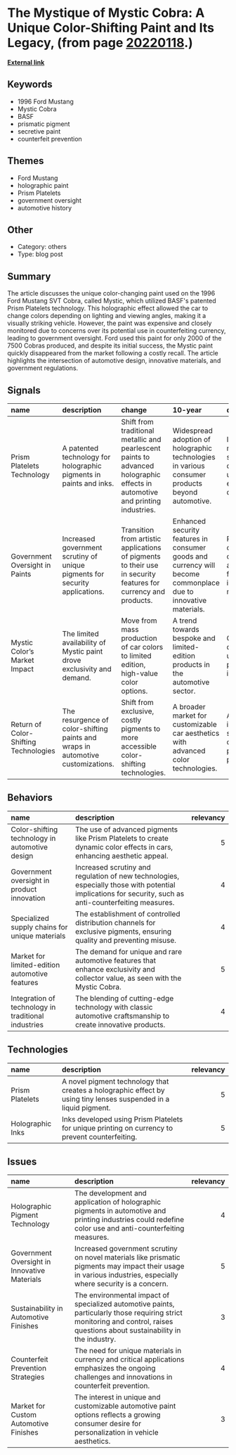 # __The Mystique of Mystic Cobra: A Unique Color-Shifting Paint and Its Legacy__, (from page [20220118](https://kghosh.substack.com/p/20220118).)

__[External link](https://whyisthisinteresting.substack.com/p/the-mystic-cobra-edition)__



## Keywords

* 1996 Ford Mustang
* Mystic Cobra
* BASF
* prismatic pigment
* secretive paint
* counterfeit prevention

## Themes

* Ford Mustang
* holographic paint
* Prism Platelets
* government oversight
* automotive history

## Other

* Category: others
* Type: blog post

## Summary

The article discusses the unique color-changing paint used on the 1996 Ford Mustang SVT Cobra, called Mystic, which utilized BASF's patented Prism Platelets technology. This holographic effect allowed the car to change colors depending on lighting and viewing angles, making it a visually striking vehicle. However, the paint was expensive and closely monitored due to concerns over its potential use in counterfeiting currency, leading to government oversight. Ford used this paint for only 2000 of the 7500 Cobras produced, and despite its initial success, the Mystic paint quickly disappeared from the market following a costly recall. The article highlights the intersection of automotive design, innovative materials, and government regulations.

## Signals

| name                                  | description                                                                     | change                                                                                                                        | 10-year                                                                                                        | driving-force                                                                       |   relevancy |
|:--------------------------------------|:--------------------------------------------------------------------------------|:------------------------------------------------------------------------------------------------------------------------------|:---------------------------------------------------------------------------------------------------------------|:------------------------------------------------------------------------------------|------------:|
| Prism Platelets Technology            | A patented technology for holographic pigments in paints and inks.              | Shift from traditional metallic and pearlescent paints to advanced holographic effects in automotive and printing industries. | Widespread adoption of holographic technologies in various consumer products beyond automotive.                | Innovation in materials science and the demand for unique visual effects in design. |           4 |
| Government Oversight in Paints        | Increased government scrutiny of unique pigments for security applications.     | Transition from artistic applications of pigments to their use in security features for currency and products.                | Enhanced security features in consumer goods and currency will become commonplace due to innovative materials. | Rising concerns over counterfeiting and the need for secure identification methods. |           5 |
| Mystic Color’s Market Impact          | The limited availability of Mystic paint drove exclusivity and demand.          | Move from mass production of car colors to limited edition, high-value color options.                                         | A trend towards bespoke and limited-edition products in the automotive sector.                                 | Consumer desire for uniqueness and personalization in products.                     |           4 |
| Return of Color-Shifting Technologies | The resurgence of color-shifting paints and wraps in automotive customizations. | Shift from exclusive, costly pigments to more accessible color-shifting technologies.                                         | A broader market for customizable car aesthetics with advanced color technologies.                             | Advancements in material science and consumer preferences for personalization.      |           3 |

## Behaviors

| name                                                | description                                                                                                                                             |   relevancy |
|:----------------------------------------------------|:--------------------------------------------------------------------------------------------------------------------------------------------------------|------------:|
| Color-shifting technology in automotive design      | The use of advanced pigments like Prism Platelets to create dynamic color effects in cars, enhancing aesthetic appeal.                                  |           5 |
| Government oversight in product innovation          | Increased scrutiny and regulation of new technologies, especially those with potential implications for security, such as anti-counterfeiting measures. |           4 |
| Specialized supply chains for unique materials      | The establishment of controlled distribution channels for exclusive pigments, ensuring quality and preventing misuse.                                   |           4 |
| Market for limited-edition automotive features      | The demand for unique and rare automotive features that enhance exclusivity and collector value, as seen with the Mystic Cobra.                         |           5 |
| Integration of technology in traditional industries | The blending of cutting-edge technology with classic automotive craftsmanship to create innovative products.                                            |           4 |

## Technologies

| name             | description                                                                                                      |   relevancy |
|:-----------------|:-----------------------------------------------------------------------------------------------------------------|------------:|
| Prism Platelets  | A novel pigment technology that creates a holographic effect by using tiny lenses suspended in a liquid pigment. |           5 |
| Holographic Inks | Inks developed using Prism Platelets for unique printing on currency to prevent counterfeiting.                  |           5 |

## Issues

| name                                         | description                                                                                                                                                                   |   relevancy |
|:---------------------------------------------|:------------------------------------------------------------------------------------------------------------------------------------------------------------------------------|------------:|
| Holographic Pigment Technology               | The development and application of holographic pigments in automotive and printing industries could redefine color use and anti-counterfeiting measures.                      |           4 |
| Government Oversight in Innovative Materials | Increased government scrutiny on novel materials like prismatic pigments may impact their usage in various industries, especially where security is a concern.                |           5 |
| Sustainability in Automotive Finishes        | The environmental impact of specialized automotive paints, particularly those requiring strict monitoring and control, raises questions about sustainability in the industry. |           3 |
| Counterfeit Prevention Strategies            | The need for unique materials in currency and critical applications emphasizes the ongoing challenges and innovations in counterfeit prevention.                              |           4 |
| Market for Custom Automotive Finishes        | The interest in unique and customizable automotive paint options reflects a growing consumer desire for personalization in vehicle aesthetics.                                |           3 |